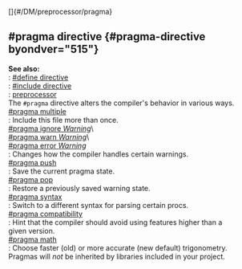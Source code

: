 []{#/DM/preprocessor/pragma}    
## #pragma directive {#pragma-directive byondver="515"}    
**See also:**    
:   [#define directive](/ref/DM/preprocessor/define)    
:   [#include directive](/ref/DM/preprocessor/include)    
:   [preprocessor](/ref/DM/preprocessor)    
The `#pragma` directive alters the compiler\'s behavior in various ways.    
[#pragma multiple](/ref/DM/preprocessor/pragma/multiple)    
:   Include this file more than once.    
[#pragma ignore *Warning*](/ref/DM/preprocessor/pragma/warn)\    
[#pragma warn *Warning*](/ref/DM/preprocessor/pragma/warn)\    
[#pragma error *Warning*](/ref/DM/preprocessor/pragma/warn)    
:   Changes how the compiler handles certain warnings.    
[#pragma push](/ref/DM/preprocessor/pragma/push)    
:   Save the current pragma state.    
[#pragma pop](/ref/DM/preprocessor/pragma/push)    
:   Restore a previously saved warning state.    
[#pragma syntax](/ref/DM/preprocessor/pragma/syntax)    
:   Switch to a different syntax for parsing certain procs.    
[#pragma compatibility](/ref/DM/preprocessor/pragma/compatibility)    
:   Hint that the compiler should avoid using features higher than a    
    given version.    
[#pragma math](/ref/DM/preprocessor/pragma/math)    
:   Choose faster (old) or more accurate (new default) trigonometry.    
Pragmas will *not* be inherited by libraries included in your project.  
